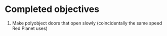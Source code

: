 # Completed objectives

1. Make polyobject doors that open slowly (coincidentally the same speed Red Planet uses)
